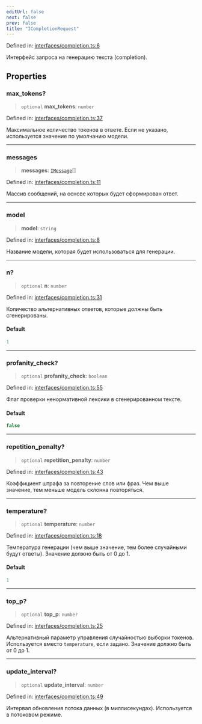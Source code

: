 ```yaml
---
editUrl: false
next: false
prev: false
title: "ICompletionRequest"
---
```


Defined in: [interfaces/completion.ts:6](https://github.com/zloishavrin/gigachat-node/blob/670ebd7ca25a68b6d6d10056ed14010dbca603ea/src/interfaces/completion.ts#L6)

Интерфейс запроса на генерацию текста (completion).

## Properties

### max\_tokens?

> `optional` **max\_tokens**: `number`

Defined in: [interfaces/completion.ts:37](https://github.com/zloishavrin/gigachat-node/blob/670ebd7ca25a68b6d6d10056ed14010dbca603ea/src/interfaces/completion.ts#L37)

Максимальное количество токенов в ответе.
Если не указано, используется значение по умолчанию модели.

***

### messages

> **messages**: [`IMessage`](/gigachat-node/api/interfaces/message/interfaces/imessage/)[]

Defined in: [interfaces/completion.ts:11](https://github.com/zloishavrin/gigachat-node/blob/670ebd7ca25a68b6d6d10056ed14010dbca603ea/src/interfaces/completion.ts#L11)

Массив сообщений, на основе которых будет сформирован ответ.

***

### model

> **model**: `string`

Defined in: [interfaces/completion.ts:8](https://github.com/zloishavrin/gigachat-node/blob/670ebd7ca25a68b6d6d10056ed14010dbca603ea/src/interfaces/completion.ts#L8)

Название модели, которая будет использоваться для генерации.

***

### n?

> `optional` **n**: `number`

Defined in: [interfaces/completion.ts:31](https://github.com/zloishavrin/gigachat-node/blob/670ebd7ca25a68b6d6d10056ed14010dbca603ea/src/interfaces/completion.ts#L31)

Количество альтернативных ответов, которые должны быть сгенерированы.

#### Default

```ts
1
```

***

### profanity\_check?

> `optional` **profanity\_check**: `boolean`

Defined in: [interfaces/completion.ts:55](https://github.com/zloishavrin/gigachat-node/blob/670ebd7ca25a68b6d6d10056ed14010dbca603ea/src/interfaces/completion.ts#L55)

Флаг проверки ненормативной лексики в сгенерированном тексте.

#### Default

```ts
false
```

***

### repetition\_penalty?

> `optional` **repetition\_penalty**: `number`

Defined in: [interfaces/completion.ts:43](https://github.com/zloishavrin/gigachat-node/blob/670ebd7ca25a68b6d6d10056ed14010dbca603ea/src/interfaces/completion.ts#L43)

Коэффициент штрафа за повторение слов или фраз.
Чем выше значение, тем меньше модель склонна повторяться.

***

### temperature?

> `optional` **temperature**: `number`

Defined in: [interfaces/completion.ts:18](https://github.com/zloishavrin/gigachat-node/blob/670ebd7ca25a68b6d6d10056ed14010dbca603ea/src/interfaces/completion.ts#L18)

Температура генерации (чем выше значение, тем более случайными будут ответы).
Значение должно быть от 0 до 1.

#### Default

```ts
1
```

***

### top\_p?

> `optional` **top\_p**: `number`

Defined in: [interfaces/completion.ts:25](https://github.com/zloishavrin/gigachat-node/blob/670ebd7ca25a68b6d6d10056ed14010dbca603ea/src/interfaces/completion.ts#L25)

Альтернативный параметр управления случайностью выборки токенов.
Используется вместо `temperature`, если задано.
Значение должно быть от 0 до 1.

***

### update\_interval?

> `optional` **update\_interval**: `number`

Defined in: [interfaces/completion.ts:49](https://github.com/zloishavrin/gigachat-node/blob/670ebd7ca25a68b6d6d10056ed14010dbca603ea/src/interfaces/completion.ts#L49)

Интервал обновления потока данных (в миллисекундах).
Используется в потоковом режиме.

